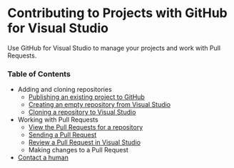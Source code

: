 # Contributing to Projects with GitHub for Visual Studio

Use GitHub for Visual Studio to manage your projects and work with Pull Requests.

### Table of Contents

- Adding and cloning repositories
  - [Publishing an existing project to GitHub](publishing-an-existing-project-to-github.md)
  - [Creating an empty repository from Visual Studio](creating-an-empty-repository-from-visual-studio.md)
  - [Cloning a repository to Visual Studio](cloning-a-repository-to-visual-studio.md)
- Working with Pull Requests
  - [View the Pull Requests for a repository](view-the-pull-requests-for-a-repository.md)
  - [Sending a Pull Request](sending-a-pull-request.md)
  - [Review a Pull Request in Visual Studio](review-a-pull-request-in-visual-studio.md)
  - Making changes to a Pull Request
- [Contact a human](https://github.com/contact)
